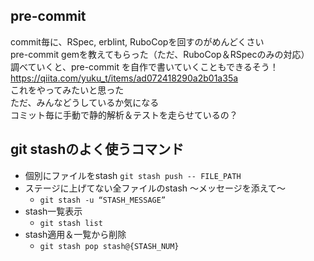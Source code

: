 ## pre-commit
commit毎に、RSpec, erblint, RuboCopを回すのがめんどくさい  
pre-commit gemを教えてもらった（ただ、RuboCop＆RSpecのみの対応）  
調べていくと、pre-commit を自作で書いていくこともできるそう！  
https://qiita.com/yuku_t/items/ad072418290a2b01a35a  
これをやってみたいと思った  
ただ、みんなどうしているか気になる  
コミット毎に手動で静的解析＆テストを走らせているの？  

## git stashのよく使うコマンド
- 個別にファイルをstash
	`git stash push -- FILE_PATH`
- ステージに上げてない全ファイルのstash 〜メッセージを添えて〜
    - `git stash -u “STASH_MESSAGE”`
- stash一覧表示
    - `git stash list`
- stash適用＆一覧から削除
    - `git stash pop stash@{STASH_NUM}`
